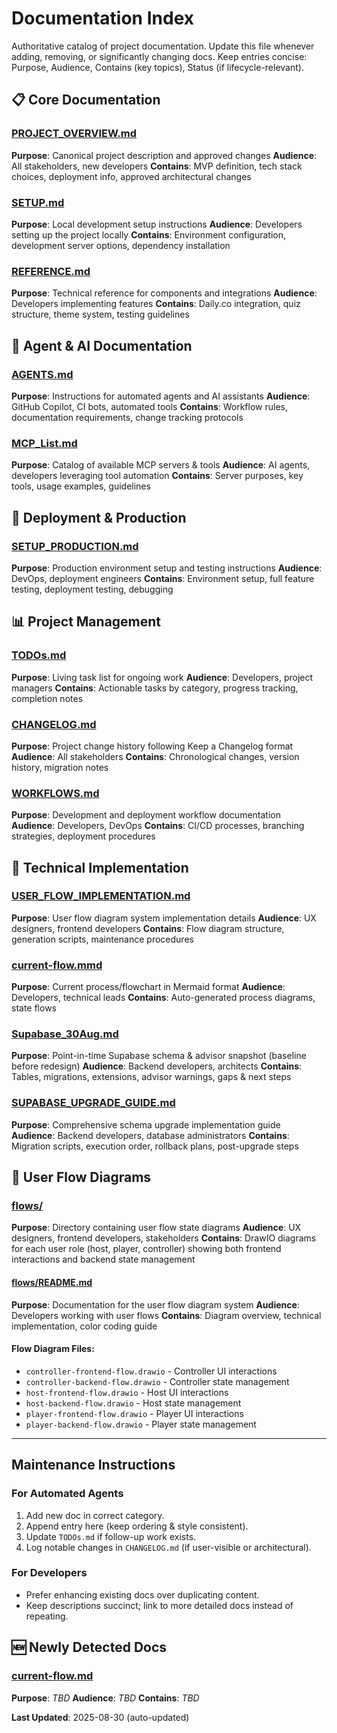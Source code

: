 # Documentation Index

Authoritative catalog of project documentation. Update this file whenever adding, removing, or significantly changing docs. Keep entries concise: Purpose, Audience, Contains (key topics), Status (if lifecycle-relevant).

## 📋 Core Documentation

### [PROJECT_OVERVIEW.md](PROJECT_OVERVIEW.md)
**Purpose**: Canonical project description and approved changes
**Audience**: All stakeholders, new developers
**Contains**: MVP definition, tech stack choices, deployment info, approved architectural changes

### [SETUP.md](SETUP.md)
**Purpose**: Local development setup instructions
**Audience**: Developers setting up the project locally
**Contains**: Environment configuration, development server options, dependency installation

### [REFERENCE.md](REFERENCE.md)
**Purpose**: Technical reference for components and integrations
**Audience**: Developers implementing features
**Contains**: Daily.co integration, quiz structure, theme system, testing guidelines

## 🤖 Agent & AI Documentation

### [AGENTS.md](AGENTS.md)

**Purpose**: Instructions for automated agents and AI assistants
**Audience**: GitHub Copilot, CI bots, automated tools
**Contains**: Workflow rules, documentation requirements, change tracking protocols

### [MCP_List.md](MCP_List.md)

**Purpose**: Catalog of available MCP servers & tools
**Audience**: AI agents, developers leveraging tool automation
**Contains**: Server purposes, key tools, usage examples, guidelines

## 🔐 Deployment & Production

### [SETUP_PRODUCTION.md](SETUP_PRODUCTION.md)
**Purpose**: Production environment setup and testing instructions
**Audience**: DevOps, deployment engineers
**Contains**: Environment setup, full feature testing, deployment testing, debugging

## 📊 Project Management

### [TODOs.md](TODOs.md)

**Purpose**: Living task list for ongoing work
**Audience**: Developers, project managers
**Contains**: Actionable tasks by category, progress tracking, completion notes

### [CHANGELOG.md](CHANGELOG.md)

**Purpose**: Project change history following Keep a Changelog format
**Audience**: All stakeholders
**Contains**: Chronological changes, version history, migration notes

### [WORKFLOWS.md](WORKFLOWS.md)

**Purpose**: Development and deployment workflow documentation
**Audience**: Developers, DevOps
**Contains**: CI/CD processes, branching strategies, deployment procedures

## 🔧 Technical Implementation

### [USER_FLOW_IMPLEMENTATION.md](USER_FLOW_IMPLEMENTATION.md)
**Purpose**: User flow diagram system implementation details
**Audience**: UX designers, frontend developers
**Contains**: Flow diagram structure, generation scripts, maintenance procedures

### [current-flow.mmd](current-flow.mmd)
**Purpose**: Current process/flowchart in Mermaid format
**Audience**: Developers, technical leads
**Contains**: Auto-generated process diagrams, state flows

### [Supabase_30Aug.md](Supabase_30Aug.md)
**Purpose**: Point-in-time Supabase schema & advisor snapshot (baseline before redesign)
**Audience**: Backend developers, architects
**Contains**: Tables, migrations, extensions, advisor warnings, gaps & next steps

### [SUPABASE_UPGRADE_GUIDE.md](SUPABASE_UPGRADE_GUIDE.md)
**Purpose**: Comprehensive schema upgrade implementation guide
**Audience**: Backend developers, database administrators
**Contains**: Migration scripts, execution order, rollback plans, post-upgrade steps

## 📐 User Flow Diagrams

### [flows/](flows/)

**Purpose**: Directory containing user flow state diagrams
**Audience**: UX designers, frontend developers, stakeholders
**Contains**: DrawIO diagrams for each user role (host, player, controller) showing both frontend interactions and backend state management

#### [flows/README.md](flows/README.md)

**Purpose**: Documentation for the user flow diagram system
**Audience**: Developers working with user flows
**Contains**: Diagram overview, technical implementation, color coding guide

#### Flow Diagram Files:

- `controller-frontend-flow.drawio` - Controller UI interactions
- `controller-backend-flow.drawio` - Controller state management
- `host-frontend-flow.drawio` - Host UI interactions
- `host-backend-flow.drawio` - Host state management
- `player-frontend-flow.drawio` - Player UI interactions
- `player-backend-flow.drawio` - Player state management

---

##  Maintenance Instructions

### For Automated Agents
1. Add new doc in correct category.
2. Append entry here (keep ordering & style consistent).
3. Update `TODOs.md` if follow-up work exists.
4. Log notable changes in `CHANGELOG.md` (if user-visible or architectural).

### For Developers
- Prefer enhancing existing docs over duplicating content.
- Keep descriptions succinct; link to more detailed docs instead of repeating.


## 🆕 Newly Detected Docs

### [current-flow.md](current-flow.md)
**Purpose**: _TBD_
**Audience**: _TBD_
**Contains**: _TBD_

**Last Updated**: 2025-08-30 (auto-updated)
